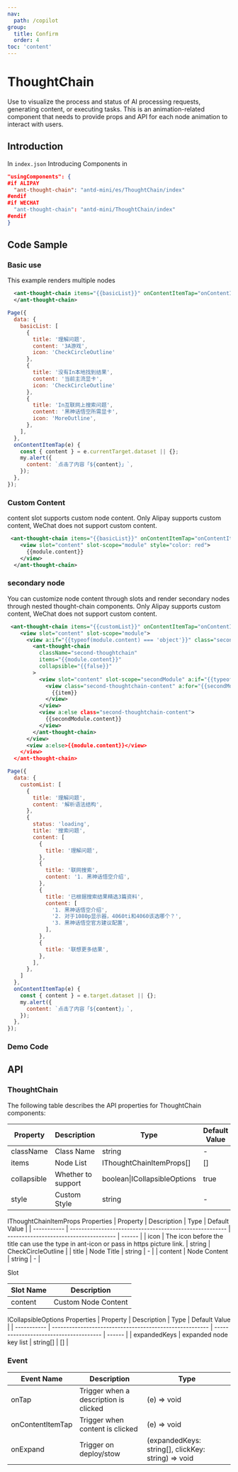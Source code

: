 ```yaml
---
nav:
  path: /copilot
group:
  title: Confirm
  order: 4
toc: 'content'
---
```


# ThoughtChain

Use to visualize the process and status of AI processing requests, generating content, or executing tasks. This is an animation-related component that needs to provide props and API for each node animation to interact with users.

## Introduction

In `index.json` Introducing Components in

```json
"usingComponents": {
#if ALIPAY
  "ant-thought-chain": "antd-mini/es/ThoughtChain/index"
#endif
#if WECHAT
  "ant-thought-chain": "antd-mini/ThoughtChain/index"
#endif
}
```

## Code Sample

### Basic use
This example renders multiple nodes

```xml
  <ant-thought-chain items="{{basicList}}" onContentItemTap="onContentItemTap" collapsible="{{true}}">
  </ant-thought-chain>
```

```javascript
Page({
  data: {
    basicList: [
      {
        title: '理解问题',
        content: '3A游戏',
        icon: 'CheckCircleOutline'
      },
      {
        title: '没有In本地找到结果',
        content: '当前主流显卡',
        icon: 'CheckCircleOutline'
      },
      {
        title: 'In互联网上搜索问题',
        content: '黑神话悟空所需显卡',
        icon: 'MoreOutline',
      },
    ],
  },
  onContentItemTap(e) {
    const { content } = e.currentTarget.dataset || {};
    my.alert({
      content: `点击了内容「${content}」`,
    });
  },
});
```

### Custom Content
content slot supports custom node content. Only Alipay supports custom content, WeChat does not support custom content.
```xml
 <ant-thought-chain items="{{basicList}}" onContentItemTap="onContentItemTap" collapsible="{{false}}">
    <view slot="content" slot-scope="module" style="color: red">
      {{module.content}}
    </view>
  </ant-thought-chain>
```

### secondary node
You can customize node content through slots and render secondary nodes through nested thought-chain components. Only Alipay supports custom content, WeChat does not support custom content.

```xml
 <ant-thought-chain items="{{customList}}" onContentItemTap="onContentItemTap" collapsible="{{true}}">
    <view slot="content" slot-scope="module">
      <view a:if="{{typeof(module.content) === 'object'}}" class="secondLevel">
        <ant-thought-chain
          className="second-thoughtchain"
          items="{{module.content}}"
          collapsible="{{false}}"
        >
          <view slot="content" slot-scope="secondModule" a:if="{{typeof(secondModule.content) === 'object'}}">
            <view class="second-thoughtchain-content" a:for="{{secondModule.content}}">
              {{item}}
            </view>
          </view>
          <view a:else class="second-thoughtchain-content">
            {{secondModule.content}}
          </view>
        </ant-thought-chain>
      </view>
      <view a:else>{{module.content}}</view>
    </view>
  </ant-thought-chain>
```
```javascript
Page({
  data: {
    customList: [
      {
        title: '理解问题',
        content: '解析语法结构',
      },
      {
        status: 'loading',
        title: '搜索问题',
        content: [
          {
            title: '理解问题',
          },
          {
            title: '联网搜索',
            content: '1. 黑神话悟空介绍',
          },
          {
            title: '已根据搜索结果精选3篇资料',
            content: [
              '1. 黑神话悟空介绍',
              '2. 对于1080p显示器，4060ti和4060该选哪个？',
              '3. 黑神话悟空官方建议配置',
            ],
          },
          {
            title: '联想更多结果',
          },
        ],
      },
    ]
  },
  onContentItemTap(e) {
    const { content } = e.target.dataset || {};
    my.alert({
      content: `点击了内容「${content}」`,
    });
  },
});
```

### Demo Code

<code src='../../copilot-demo/pages/ThoughtChain/index'></code>

## API

### ThoughtChain

The following table describes the API properties for ThoughtChain components:

| Property      | Description     | Type                     | Default Value |
| --------- | -------- | ------------------------ | ------ |
| className | Class Name     | string                   | -      |
| items      | Node List | IThoughtChainItemProps[] | []      |
| collapsible      | Whether to support | boolean\|ICollapsibleOptions | true      |
| style      | Custom Style | string | -      |


IThoughtChainItemProps Properties
| Property        | Description                                                    | Type                                   | Default Value |
| ----------- | ------------------------------------------------------- | -------------------------------------- | ------ |
| icon      | The icon before the title can use the type in ant-icon or pass in https picture link.                                                | string | CheckCircleOutline     |
| title       | Node Title                                                | string                                 | -      |
| content     | Node Content                                                | string                    | - |


Slot

| Slot Name | Description           |
| -------- | -------------- |
| content  | Custom Node Content |  |

ICollapsibleOptions Properties
| Property        | Description                                                    | Type                                   | Default Value |
| ----------- | ------------------------------------------------------- | -------------------------------------- | ------ |
| expandedKeys      | expanded node key list | string[] | []      |


### Event

| Event Name | Description | Type |
| --- | --- | --- |
| onTap | Trigger when a description is clicked | (e) => void |
| onContentItemTap | Trigger when content is clicked | (e) => void |
| onExpand | Trigger on deploy/stow | (expandedKeys: string[], clickKey: string) => void |

